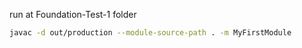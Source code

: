 run at Foundation-Test-1 folder 
```bash
javac -d out/production --module-source-path . -m MyFirstModule
```
